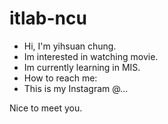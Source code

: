 # itlab-ncu
- Hi, I'm yihsuan chung.
- Im interested in watching movie.
- Im currently learning in MIS.
- How to reach me: 
- This is my Instagram @...

Nice to meet you.
